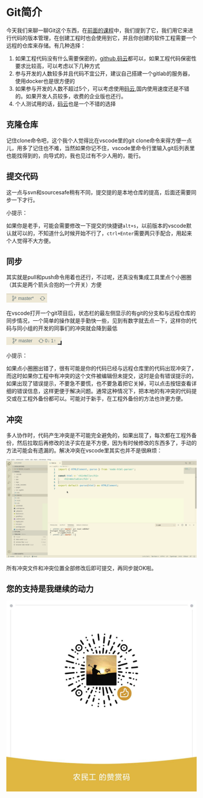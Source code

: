 # Git简介

今天我们来聊一聊Git这个东西，在[前面的课程](./000003#Git)中，我们提到了它，我们用它来进行代码的版本管理，在创建工程时也会使用到它，并且你创建的软件工程需要一个远程的仓库来存储。有几种选择：

1. 如果工程代码没有什么需要保密的，[github](https://github.com),[码云](https://gitee.com)都可以，如果工程代码保密性要求比较高，可以考虑以下几种方式
1. 参与开发的人数较多并且代码不宜公开，建议自己搭建一个gitlab的服务器，使用docker也是很方便的
1. 如果参与开发的人数不超过5个，可以考虑使用[码云](https://gitee.com),国内使用速度还是不错的。如果开发人员较多，收费的企业版也还行。
1. 个人测试用的话，[码云](https://gitee.com)也是一个不错的选择

## 克隆仓库

记住clone命令吧，这个我个人觉得比在vscode里的git clone命令来得方便一点儿，用多了记住也不难，当然如果你记不住，vscode里命令行里输入git后列表里也能找得到的，向导式的，我也见过有不少人用的，能行。

## 提交代码

这一点与svn和sourcesafe稍有不同，提交提的是本地仓库的提高，后面还需要同步一下才行。

小提示：

如果你是老手，可能会需要修改一下提交的快捷键`alt+s`，以前版本的vscode默认就可以的，不知道什么时候开始不行了，`ctrl+Enter`需要两只手配合，用起来个人觉得不大方便。

## 同步

其实就是pull和push命令用着也还行，不过呢，还真没有集成工具里点个小圈圈（其实是两个箭头合抱的一个开关）方便

![dirty](../images/20200416132746.png)

在vscode打开一个git项目后，状态栏的最左侧显示的有git的分支和与远程仓库的同步情况，一个简单的操作就是手勤快一些，见到有数字就去点一下，这样你的代码与同小组的开发的同事们的冲突就会降到最低

![dirty](../images/20200416133015.png)

小提示：

如果点小圈圈出错了，很有可能是你的代码已经与远程仓库里的代码出现冲突了，而这时如果你工程中有冲突的这个文件被编辑但未提交，这时是会有错误提示的，如果出现了错误提示，不要急不要慌，也不要急着把它关掉，可以点击按钮查看详细的错误信息，这样更便于解决问题。通常这种情况下，把本地的有冲突的代码提交或在工程外备份都可以。可能对于新手，在工程外备份的方法也许更方便。

## 冲突

多人协作时，代码产生冲突是不可能完全避免的，如果出现了，每次都在工程外备份，然后拉取后再修改的法子实在是不方便，因为有时候修改的东西多了，手动的方法可能会有遗漏的。解决冲突在vscode里其实也并不是很麻烦：

![conflicts](../images/2020-04-16-13-45.gif)

所有冲突文件和冲突位置全部修改后即可提交，再同步就OK啦。

## 您的支持是我继续的动力

![打赏](../images/dashang.jpg)
